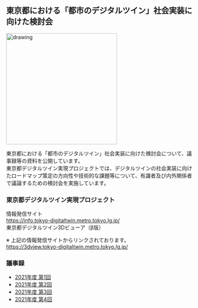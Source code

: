 ## 東京都における「都市のデジタルツイン」社会実装に向けた検討会

<img src="hello_logo.png" alt="drawing" width="300"/>

東京都における「都市のデジタルツイン」社会実装に向けた検討会について、議事録等の資料を公開しています。   
東京都デジタルツイン実現プロジェクトでは、デジタルツインの社会実装に向けたロードマップ策定の方向性や技術的な課題等について、有識者及び内外関係者で議論するための検討会を実施しています。   

### 東京都デジタルツイン実現プロジェクト
情報発信サイト   
https://info.tokyo-digitaltwin.metro.tokyo.lg.jp/   
東京都デジタルツイン3Dビューア（β版）    

※ 上記の情報発信サイトからリンクされております。  
https://3dview.tokyo-digitaltwin.metro.tokyo.lg.jp/ 


### 議事録
 * [2021年度 第1回](https://github.com/tokyo-digitaltwin/kentoukai_document/blob/main/kentoukai01/20210608_%E7%AC%AC1%E5%9B%9E%E6%A4%9C%E8%A8%8E%E4%BC%9A%E8%AD%B0%E4%BA%8B%E9%8C%B2.md)
 * [2021年度 第2回](https://github.com/tokyo-digitaltwin/kentoukai_document/blob/main/kentoukai02/20210819_%E7%AC%AC2%E5%9B%9E%E6%A4%9C%E8%A8%8E%E4%BC%9A%E8%AD%B0%E4%BA%8B%E9%8C%B2.md)
 * [2021年度 第3回](https://github.com/tokyo-digitaltwin/kentoukai_document/blob/main/kentoukai03/20211129_%E7%AC%AC3%E5%9B%9E%E6%A4%9C%E8%A8%8E%E4%BC%9A%E8%AD%B0%E4%BA%8B%E9%8C%B2.md)
 * [2021年度 第4回](https://github.com/tokyo-digitaltwin/kentoukai_document/blob/main/kentoukai04/20220203_%E7%AC%AC4%E5%9B%9E%E6%A4%9C%E8%A8%8E%E4%BC%9A%E8%AD%B0%E4%BA%8B%E9%8C%B2.md)